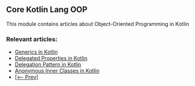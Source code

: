 ## Core Kotlin Lang OOP

This module contains articles about Object-Oriented Programming in Kotlin

### Relevant articles:

- [Generics in Kotlin](https://www.baeldung.com/kotlin-generics)
- [Delegated Properties in Kotlin](https://www.baeldung.com/kotlin/kotlin-delegated-properties)
- [Delegation Pattern in Kotlin](https://www.baeldung.com/kotlin-delegation-pattern)
- [Anonymous Inner Classes in Kotlin](https://www.baeldung.com/kotlin/anonymous-inner-classes)
- [[<-- Prev]](/core-kotlin-modules/core-kotlin-lang-oop)
